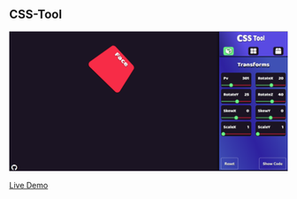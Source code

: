 ## CSS-Tool 

![Alt text](https://github.com/af009/CSS-Tool/blob/master/Screenshot.png?raw=true "Screenshot")



[Live Demo](https://af009.github.io/CSS-Tool/)
